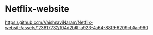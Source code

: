 # Netflix-website


https://github.com/VaishnaviNaram/Netflix-website/assets/123817732/f04d2b6f-a923-4a64-88f9-6209cb0ac960

